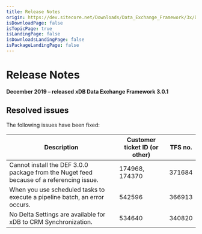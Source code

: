 ```yaml
---
title: Release Notes
origin: https://dev.sitecore.net/Downloads/Data_Exchange_Framework/3x/Data_Exchange_Framework_301/Release_Notes
isDownloadPage: false
isTopicPage: true
isLandingPage: false
isDownloadsLandingPage: false
isPackageLandingPage: false
---
```


# Release Notes

**December 2019 – released xDB Data Exchange Framework 3.0.1**

## Resolved issues

The following issues have been fixed:

 | Description | Customer ticket ID (or other) | TFS no. |
 | --- | --- | --- |
 | Cannot install the DEF 3.0.0 package from the Nuget feed because of a referencing issue. | 174968, 174370 | 371684 |
 | When you use scheduled tasks to execute a pipeline batch, an error occurs. | 542596 | 366913 |
 | No Delta Settings are available for xDB to CRM Synchronization. | 534640 | 340820 |